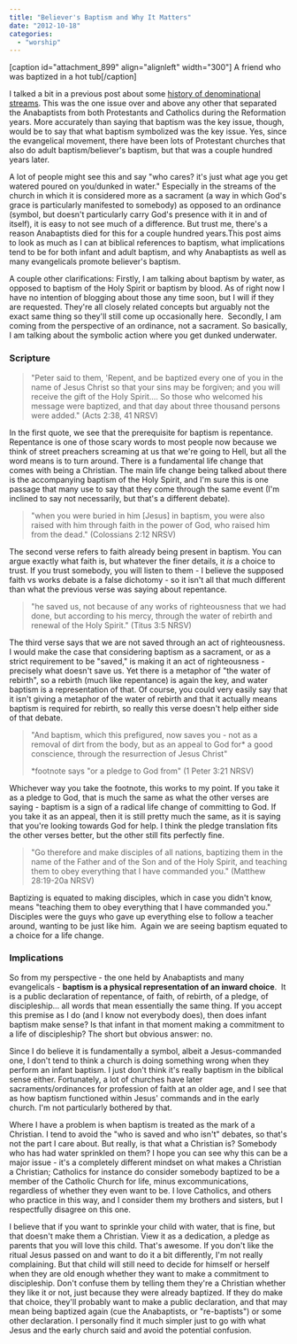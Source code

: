 ```yaml
---
title: "Believer's Baptism and Why It Matters"
date: "2012-10-18"
categories: 
  - "worship"
---
```


\[caption id="attachment\_899" align="alignleft" width="300"\] A friend who was baptized in a hot tub\[/caption\]

I talked a bit in a previous post about some [history of denominational streams](http://anabaptistredux.com/history-of-7-denominational-streams/ "History of 7 Denominational Streams"). This was the one issue over and above any other that separated the Anabaptists from both Protestants and Catholics during the Reformation years. More accurately than saying that baptism was the key issue, though, would be to say that what baptism symbolized was the key issue. Yes, since the evangelical movement, there have been lots of Protestant churches that also do adult baptism/believer's baptism, but that was a couple hundred years later.

A lot of people might see this and say "who cares? it's just what age you get watered poured on you/dunked in water." Especially in the streams of the church in which it is considered more as a sacrament (a way in which God's grace is particularly manifested to somebody) as opposed to an ordinance (symbol, but doesn't particularly carry God's presence with it in and of itself), it is easy to not see much of a difference. But trust me, there's a reason Anabaptists died for this for a couple hundred years.This post aims to look as much as I can at biblical references to baptism, what implications tend to be for both infant and adult baptism, and why Anabaptists as well as many evangelicals promote believer's baptism.

<!--more-->A couple other clarifications: Firstly, I am talking about baptism by water, as opposed to baptism of the Holy Spirit or baptism by blood. As of right now I have no intention of blogging about those any time soon, but I will if they are requested. They're all closely related concepts but arguably not the exact same thing so they'll still come up occasionally here.  Secondly, I am coming from the perspective of an ordinance, not a sacrament. So basically, I am talking about the symbolic action where you get dunked underwater.

### Scripture

> "Peter said to them, 'Repent, and be baptized every one of you in the name of Jesus Christ so that your sins may be forgiven; and you will receive the gift of the Holy Spirit.... So those who welcomed his message were baptized, and that day about three thousand persons were added." (Acts 2:38, 41 NRSV)

In the first quote, we see that the prerequisite for baptism is repentance. Repentance is one of those scary words to most people now because we think of street preachers screaming at us that we're going to Hell, but all the word means is to turn around. There is a fundamental life change that comes with being a Christian. The main life change being talked about there is the accompanying baptism of the Holy Spirit, and I'm sure this is one passage that many use to say that they come through the same event (I'm inclined to say not necessarily, but that's a different debate).

> "when you were buried in him \[Jesus\] in baptism, you were also raised with him through faith in the power of God, who raised him from the dead." (Colossians 2:12 NRSV)

The second verse refers to faith already being present in baptism. You can argue exactly what faith is, but whatever the finer details, it _is_ a choice to trust. If you trust somebody, you will listen to them - I believe the supposed faith vs works debate is a false dichotomy - so it isn't all that much different than what the previous verse was saying about repentance.

> "he saved us, not because of any works of righteousness that we had done, but according to his mercy, through the water of rebirth and renewal of the Holy Spirit." (Titus 3:5 NRSV)

The third verse says that we are not saved through an act of righteousness. I would make the case that considering baptism as a sacrament, or as a strict requirement to be "saved," is making it an act of righteousness - precisely what doesn't save us. Yet there is a metaphor of "the water of rebirth", so a rebirth (much like repentance) is again the key, and water baptism is a representation of that. Of course, you could very easily say that it isn't giving a metaphor of the water of rebirth and that it actually means baptism is required for rebirth, so really this verse doesn't help either side of that debate.

> "And baptism, which this prefigured, now saves you - not as a removal of dirt from the body, but as an appeal to God for\* a good conscience, through the resurrection of Jesus Christ"
> 
> \*footnote says "or a pledge to God from" (1 Peter 3:21 NRSV)

Whichever way you take the footnote, this works to my point. If you take it as a pledge to God, that is much the same as what the other verses are saying - baptism is a sign of a radical life change of committing to God. If you take it as an appeal, then it is still pretty much the same, as it is saying that you're looking towards God for help. I think the pledge translation fits the other verses better, but the other still fits perfectly fine.

> "Go therefore and make disciples of all nations, baptizing them in the name of the Father and of the Son and of the Holy Spirit, and teaching them to obey everything that I have commanded you." (Matthew 28:19-20a NRSV)

Baptizing is equated to making disciples, which in case you didn't know, means "teaching them to obey everything that I have commanded you." Disciples were the guys who gave up everything else to follow a teacher around, wanting to be just like him.  Again we are seeing baptism equated to a choice for a life change.

### Implications

So from my perspective - the one held by Anabaptists and many evangelicals - **baptism is a physical representation of an inward choice**.  It is a public declaration of repentance, of faith, of rebirth, of a pledge, of discipleship... all words that mean essentially the same thing. If you accept this premise as I do (and I know not everybody does), then does infant baptism make sense? Is that infant in that moment making a commitment to a life of discipleship? The short but obvious answer: no.

Since I do believe it is fundamentally a symbol, albeit a Jesus-commanded one, I don't tend to think a church is doing something wrong when they perform an infant baptism. I just don't think it's really baptism in the biblical sense either. Fortunately, a lot of churches have later sacraments/ordinances for profession of faith at an older age, and I see that as how baptism functioned within Jesus' commands and in the early church. I'm not particularly bothered by that.

Where I have a problem is when baptism is treated as the mark of a Christian. I tend to avoid the "who is saved and who isn't" debates, so that's not the part I care about. But really, is that what a Christian is? Somebody who has had water sprinkled on them? I hope you can see why this can be a major issue - it's a completely different mindset on what makes a Christian a Christian; Catholics for instance do consider somebody baptized to be a member of the Catholic Church for life, minus excommunications, regardless of whether they even want to be. I love Catholics, and others who practice in this way, and I consider them my brothers and sisters, but I respectfully disagree on this one.

I believe that if you want to sprinkle your child with water, that is fine, but that doesn't make them a Christian. View it as a dedication, a pledge as parents that you will love this child. That's awesome. If you don't like the ritual Jesus passed on and want to do it a bit differently, I'm not really complaining. But that child will still need to decide for himself or herself when they are old enough whether they want to make a commitment to discipleship. Don't confuse them by telling them they're a Christian whether they like it or not, just because they were already baptized. If they do make that choice, they'll probably want to make a public declaration, and that may mean being baptized again (cue the Anabaptists, or "re-baptists") or some other declaration. I personally find it much simpler just to go with what Jesus and the early church said and avoid the potential confusion.
